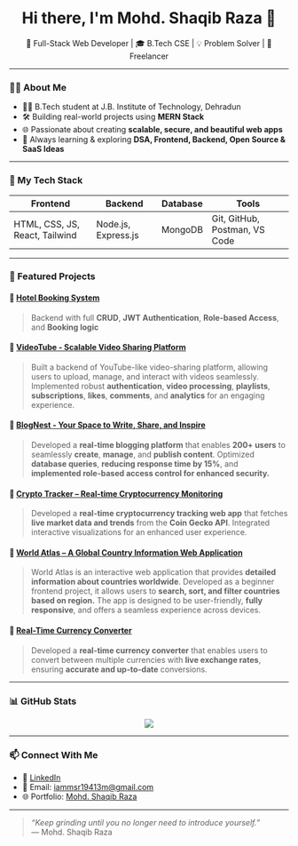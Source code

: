 <h1 align="center">Hi there, I'm Mohd. Shaqib Raza 👋</h1>

<p align="center">
  🚀 Full-Stack Web Developer | 🎓 B.Tech CSE | 💡 Problem Solver | 💼 Freelancer
</p>

---

### 👨‍💻 About Me
- 🧑‍🎓 B.Tech student at J.B. Institute of Technology, Dehradun  
- 🛠️ Building real-world projects using **MERN Stack**  
- 🌐 Passionate about creating **scalable, secure, and beautiful web apps**  
- 💬 Always learning & exploring **DSA, Frontend, Backend, Open Source & SaaS Ideas**

---

### 💼 My Tech Stack

| Frontend | Backend | Database | Tools |
|---------|---------|----------|-------|
| HTML, CSS, JS, React, Tailwind | Node.js, Express.js | MongoDB | Git, GitHub, Postman, VS Code |

---

### 🧩 Featured Projects

#### 🔹 [Hotel Booking System](https://github.com/IamMSR-01/Hotel-Management)
> Backend with full **CRUD**, **JWT Authentication**, **Role-based Access**, and **Booking logic**

#### 🔹 [VideoTube - Scalable Video Sharing Platform](https://github.com/IamMSR-01/Youtube-clone-backend)
> Built a backend of YouTube-like video-sharing platform, allowing users to upload, manage, and interact with videos seamlessly. Implemented robust **authentication**, **video processing**, **playlists**, **subscriptions**, **likes**, **comments**, and **analytics** for an engaging experience.

#### 🔹 [BlogNest - Your Space to Write, Share, and Inspire](https://blog-app-orpin-rho.vercel.app/)
> Developed a **real-time blogging platform** that enables **200+ users** to seamlessly **create**, **manage**, and **publish content**. Optimized **database queries**, **reducing response time by 15%**, and **implemented role-based access control for enhanced security.**

#### 🔹 [Crypto Tracker – Real-time Cryptocurrency Monitoring](https://crypto-tracker-raza.vercel.app/)
> Developed a **real-time cryptocurrency tracking web app** that fetches **live market data and trends** from the **Coin Gecko API**. Integrated interactive visualizations for an enhanced user experience.

#### 🔹 [World Atlas – A Global Country Information Web Application](https://world-atlas-ivory.vercel.app/)
> World Atlas is an interactive web application that provides **detailed information about countries worldwide**. Developed as a beginner frontend project, it allows users to **search, sort, and filter countries based on region.** The app is designed to be user-friendly, **fully responsive**, and offers a seamless experience across devices.

#### 🔹 [Real-Time Currency Converter](https://currency-converter-gamma-two-92.vercel.app/)
> Developed a **real-time currency converter** that enables users to convert between multiple currencies with **live exchange rates**, ensuring **accurate and up-to-date** conversions.
---

### 📊 GitHub Stats

<p align="center">
  <img src="https://github-readme-stats.vercel.app/api?username=IamMSR-01&show_icons=true&theme=github_dark" />
</p>


---

### 📫 Connect With Me

- 💼 [LinkedIn](https://www.linkedin.com/in/mohd-shaqib-raza/)
- 📧 Email: iammsr19413m@gmail.com
- 🌐 Portfolio: [Mohd. Shaqib Raza](https://mohd-shaqib-raza.vercel.app/)

---

> *“Keep grinding until you no longer need to introduce yourself.”*  
> — Mohd. Shaqib Raza


